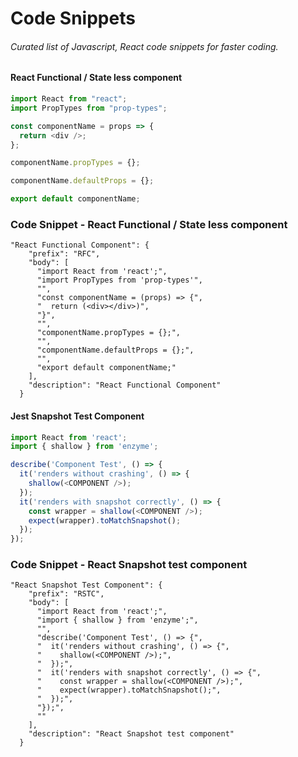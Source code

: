 # Code Snippets

###### Curated list of Javascript, React code snippets for faster coding.

#### React Functional / State less component

```javascript
import React from "react";
import PropTypes from "prop-types";

const componentName = props => {
  return <div />;
};

componentName.propTypes = {};

componentName.defaultProps = {};

export default componentName;
```

### Code Snippet - React Functional / State less component

```
"React Functional Component": {
    "prefix": "RFC",
    "body": [
      "import React from 'react';",
      "import PropTypes from 'prop-types'",
      "",
      "const componentName = (props) => {",
      "  return (<div></div>)",
      "}",
      "",
      "componentName.propTypes = {};",
      "",
      "componentName.defaultProps = {};",
      "",
      "export default componentName;"
    ],
    "description": "React Functional Component"
  }
```


#### Jest Snapshot Test Component

```javascript
import React from 'react';
import { shallow } from 'enzyme';

describe('Component Test', () => {
  it('renders without crashing', () => {
    shallow(<COMPONENT />);
  });
  it('renders with snapshot correctly', () => {
    const wrapper = shallow(<COMPONENT />);
    expect(wrapper).toMatchSnapshot();
  });
});
```

### Code Snippet - React Snapshot test component

```
"React Snapshot Test Component": {
    "prefix": "RSTC",
    "body": [
      "import React from 'react';",
      "import { shallow } from 'enzyme';",
      "",
      "describe('Component Test', () => {",
      "  it('renders without crashing', () => {",
      "    shallow(<COMPONENT />);",
      "  });",
      "  it('renders with snapshot correctly', () => {",
      "    const wrapper = shallow(<COMPONENT />);",
      "    expect(wrapper).toMatchSnapshot();",
      "  });",
      "});",
      ""
    ],
    "description": "React Snapshot test component"
  }
```
